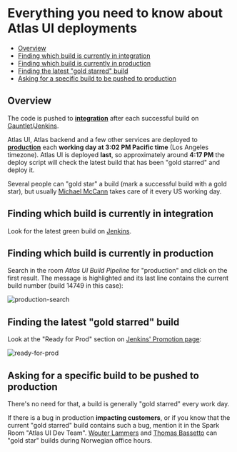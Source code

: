 # Everything you need to know about Atlas UI deployments

<!-- toc -->

- [Overview](#overview)
- [Finding which build is currently in integration](#finding-which-build-is-currently-in-integration)
- [Finding which build is currently in production](#finding-which-build-is-currently-in-production)
- [Finding the latest "gold starred" build](#finding-the-latest-gold-starred-build)
- [Asking for a specific build to be pushed to production](#asking-for-a-specific-build-to-be-pushed-to-production)

<!-- tocstop -->

## Overview

The code is pushed to **[integration](https://int-admin.ciscospark.com)** after each successful build on [Gauntlet](https://gauntlet.wbx2.com/queue.html?queue=atlas-web)/[Jenkins](https://sqbu-jenkins.cisco.com:8443/job/team/job/atlas/job/atlas-web/).

Atlas UI, Atlas backend and a few other services are deployed to **[production](https://admin.ciscospark.com)** each **working day at 3:02 PM Pacific time** (Los Angeles timezone). Atlas UI is deployed **last**, so approximately around **4:17 PM** the deploy script will check the latest build that has been "gold starred" and deploy it.

Several people can "gold star" a build (mark a successful build with a gold star), but usually [Michael McCann](http://wwwin-tools.cisco.com/dir/reports/mrmccann) takes care of it every US working day.

## Finding which build is currently in integration

Look for the latest green build on [Jenkins](https://sqbu-jenkins.cisco.com:8443/job/team/job/atlas/job/atlas-web/).

## Finding which build is currently in production

Search in the room *Atlas UI Build Pipeline* for "production" and click on the first result. The message is highlighted and its last line contains the current build number (build 14749 in this case):

![production-search](https://sqbu-github.cisco.com/storage/user/357/files/8dce0854-07fc-11e7-8927-24f2da3a73e5)

## Finding the latest "gold starred" build

Look at the "Ready for Prod" section on [Jenkins' Promotion page](https://sqbu-jenkins.cisco.com:8443/job/team/job/atlas/job/atlas-web/promotion/):

![ready-for-prod](https://sqbu-github.cisco.com/storage/user/357/files/83820710-07fc-11e7-8beb-7fe8848b2058)

## Asking for a specific build to be pushed to production

There's no need for that, a build is generally "gold starred" every work day.

If there is a bug in production **impacting customers**, or if you know that the current "gold starred" build contains such a bug, mention it in the Spark Room "Atlas UI Dev Team". [Wouter Lammers](http://wwwin-tools.cisco.com/dir/reports/woulamme) and [Thomas Bassetto](http://wwwin-tools.cisco.com/dir/reports/thobasse) can "gold star" builds during Norwegian office hours.
